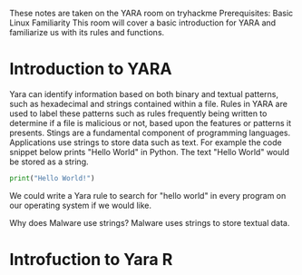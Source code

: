 These notes are taken on the YARA room on tryhackme
Prerequisites: Basic Linux Familiarity
This room will cover a basic introduction for YARA and familiarize us with its rules and functions.

# Introduction to YARA

Yara can identify information based on both binary and textual patterns, such as hexadecimal and strings contained within a file. Rules in YARA are used to label these patterns such as rules frequently being written to determine if a file is malicious or not, based upon the features or patterns it presents. Stings are a fundamental component of programming languages. Applications use strings to store data such as text. 
For example the code snippet below prints "Hello World" in Python. The text "Hello World" would be stored as a string.
```python
print("Hello World!")
```
We could write a Yara rule to search for "hello world" in every program on our operating system if we would like.

Why does Malware use strings? Malware uses strings to store textual data.

# Introfuction to Yara R